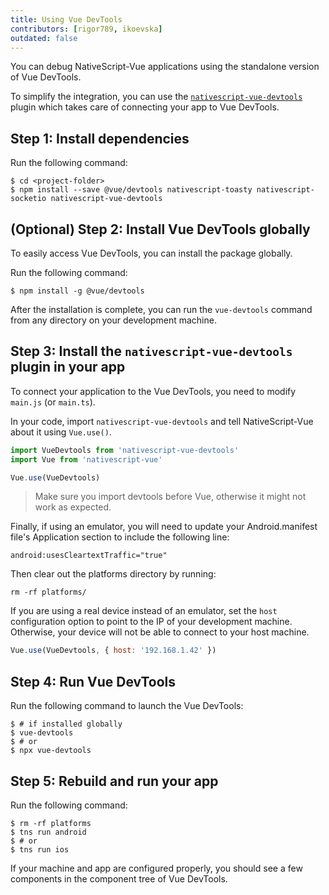 ```yaml
---
title: Using Vue DevTools
contributors: [rigor789, ikoevska]
outdated: false
---
```


You can debug NativeScript-Vue applications using the standalone version of Vue DevTools.

To simplify the integration, you can use the [`nativescript-vue-devtools`](https://github.com/nativescript-vue/nativescript-vue-devtools) plugin which takes care of connecting your app to Vue DevTools.

## Step 1: Install dependencies

Run the following command:

```shell
$ cd <project-folder>
$ npm install --save @vue/devtools nativescript-toasty nativescript-socketio nativescript-vue-devtools
```

## (Optional) Step 2: Install Vue DevTools globally

To easily access Vue DevTools, you can install the package globally.

Run the following command:

```shell
$ npm install -g @vue/devtools
```

After the installation is complete, you can run the `vue-devtools` command from any directory on your development machine.

## Step 3: Install the `nativescript-vue-devtools` plugin in your app

To connect your application to the Vue DevTools, you need to modify `main.js` (or `main.ts`).

In your code, import `nativescript-vue-devtools` and tell NativeScript-Vue about it using `Vue.use()`.

```JavaScript
import VueDevtools from 'nativescript-vue-devtools'
import Vue from 'nativescript-vue'

Vue.use(VueDevtools)
```
> Make sure you import devtools before Vue, otherwise it might not work as expected.

Finally, if using an emulator, you will need to update your Android.manifest file's Application section to include the following line:
```
android:usesCleartextTraffic="true"
```
Then clear out the platforms directory by running: 
```
rm -rf platforms/
```


If you are using a real device instead of an emulator, set the `host` configuration option to point to the IP of your development machine. Otherwise, your device will not be able to connect to your host machine.

```JavaScript
Vue.use(VueDevtools, { host: '192.168.1.42' })
```

## Step 4: Run Vue DevTools

Run the following command to launch the Vue DevTools:

```shell
$ # if installed globally
$ vue-devtools
$ # or
$ npx vue-devtools
```

## Step 5: Rebuild and run your app

Run the following command:

```shell
$ rm -rf platforms
$ tns run android
$ # or
$ tns run ios
```

If your machine and app are configured properly, you should see a few components in the component tree of Vue DevTools.
